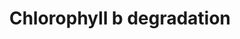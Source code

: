 ---
annotations:
- id: PW:0000190
  parent: classic metabolic pathway
  type: Pathway Ontology
  value: porphyrin and chlorophyll metabolic pathway
- id: CL:0000610
  type: Cell Type Ontology
  value: obsolete plant cell
authors:
- Pjaiswal
- MaintBot
- AlexanderPico
- Egonw
- DeSl
- Eweitz
description: In plants the light harvesting complex around the photosystems contain
  chlorophyll a and b pigment molecules. both Chlorophyll and b helps in photosynthesis
  by absorbing light energy. Chlorophyll b is degraded into chlorophyll a and ultimately
  into phenophytins and pheophorbides.
last-edited: 2021-05-19
organisms:
- Arabidopsis thaliana
redirect_from:
- /index.php/Pathway:WP2230
- /instance/WP2230
- /instance/WP2230_rr117231
revision: r117231
schema-jsonld:
- '@context': https://schema.org/
  '@id': https://wikipathways.github.io/pathways/WP2230.html
  '@type': Dataset
  creator:
    '@type': Organization
    name: WikiPathways
  description: In plants the light harvesting complex around the photosystems contain
    chlorophyll a and b pigment molecules. both Chlorophyll and b helps in photosynthesis
    by absorbing light energy. Chlorophyll b is degraded into chlorophyll a and ultimately
    into phenophytins and pheophorbides.
  keywords:
  - 7-Hydroxymethylchlorophyll a(HMChl a)
  - 7-hydroxymethyl chlorophyll a reductase(HCAR) EC:1.17.7.2
  - Chlorophyll b reductase (CBR)EC:1.1.1.294
  - chlorophyll a
  - chlorophyll b(chlb)
  - pheophorbide a(pheide a)
  - pheophorbide b(pheide b)
  - pheophytin a(phein a)
  - pheophytin b(phein b)
  - pheophytinase(PPH) EC:3.1.1.14
  license: CC0
  name: Chlorophyll b degradation
seo: CreativeWork
title: Chlorophyll b degradation
wpid: WP2230
---